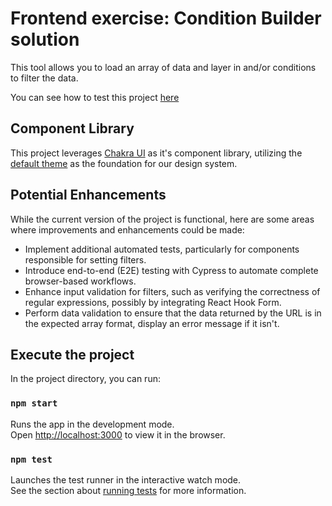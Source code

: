 # Frontend exercise: Condition Builder solution

This tool allows you to load an array of data and layer in and/or conditions to filter the data.

You can see how to test this project [here](https://www.loom.com/share/968251317ae74b8aade942c53f247e26?sid=4a7b5a9c-b0b0-48b3-bb76-cccaa69d91f9)

## Component Library

This project leverages [Chakra UI](https://chakra-ui.com/) as it's component library, utilizing the [default theme](https://chakra-ui.com/docs/styled-system/theme) as the foundation for our design system.

## Potential Enhancements

While the current version of the project is functional, here are some areas where improvements and enhancements could be made:

- Implement additional automated tests, particularly for components responsible for setting filters.
- Introduce end-to-end (E2E) testing with Cypress to automate complete browser-based workflows.
- Enhance input validation for filters, such as verifying the correctness of regular expressions, possibly by integrating React Hook Form.
- Perform data validation to ensure that the data returned by the URL is in the expected array format, display an error message if it isn't.

## Execute the project

In the project directory, you can run:

### `npm start`

Runs the app in the development mode.\
Open [http://localhost:3000](http://localhost:3000) to view it in the browser.

### `npm test`

Launches the test runner in the interactive watch mode.\
See the section about [running tests](https://facebook.github.io/create-react-app/docs/running-tests) for more information.

